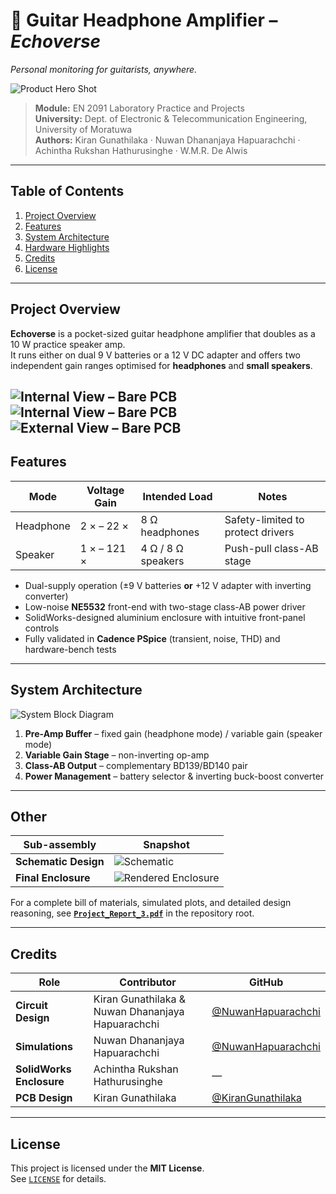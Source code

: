 # 🎸 Guitar Headphone Amplifier – *Echoverse*  
*Personal monitoring for guitarists, anywhere.*

![Product Hero Shot](Images/view3.jpg)

> **Module:** EN 2091 Laboratory Practice and Projects  
> **University:** Dept. of Electronic & Telecommunication Engineering, University of Moratuwa  
> **Authors:** Kiran Gunathilaka · Nuwan Dhananjaya Hapuarachchi · Achintha Rukshan Hathurusinghe · W.M.R. De Alwis  

---

## Table of Contents
1. [Project Overview](#project-overview)  
2. [Features](#features)  
3. [System Architecture](#system-architecture)  
4. [Hardware Highlights](#hardware-highlights)  
5. [Credits](#credits)  
6. [License](#license)  

---

## Project Overview
**Echoverse** is a pocket-sized guitar headphone amplifier that doubles as a 10 W practice speaker amp.  
It runs either on dual 9 V batteries or a 12 V DC adapter and offers two independent gain ranges optimised for **headphones** and **small speakers**.

![Internal View – Bare PCB](Images/pcbreadme.png)
![Internal View – Bare PCB](Images/internal.jpg)
![External View – Bare PCB](Images/external.jpg)
---

## Features
| Mode | Voltage Gain | Intended Load | Notes |
|------|--------------|---------------|-------|
| Headphone | 2 × – 22 × | 8 Ω headphones | Safety-limited to protect drivers |
| Speaker   | 1 × – 121 × | 4 Ω / 8 Ω speakers | Push-pull class-AB stage |

* Dual-supply operation (±9 V batteries **or** +12 V adapter with inverting converter)  
* Low-noise **NE5532** front-end with two-stage class-AB power driver  
* SolidWorks-designed aluminium enclosure with intuitive front-panel controls  
* Fully validated in **Cadence PSpice** (transient, noise, THD) and hardware-bench tests  

---

## System Architecture
![System Block Diagram](Images/block.jpg)

1. **Pre-Amp Buffer** – fixed gain (headphone mode) / variable gain (speaker mode)  
2. **Variable Gain Stage** – non-inverting op-amp  
3. **Class-AB Output** – complementary BD139/BD140 pair  
4. **Power Management** – battery selector & inverting buck-boost converter  

---

## Other
| Sub-assembly       | Snapshot           |                                       
|-------------|--------------------------------------------|
| **Schematic Design** | ![Schematic](Images/SchematicAltium.png)                    |
| **Final Enclosure** | ![Rendered Enclosure](images/enclosure.png) | 

For a complete bill of materials, simulated plots, and detailed design reasoning, see **[`Project_Report_3.pdf`](./Project_Report_3.pdf)** in the repository root.

---

## Credits
| Role | Contributor | GitHub |
|------|-------------|--------|
| **Circuit Design** | Kiran Gunathilaka & Nuwan Dhananjaya Hapuarachchi | [@NuwanHapuarachchi](https://github.com/NuwanHapuarachchi) |
| **Simulations** | Nuwan Dhananjaya Hapuarachchi | [@NuwanHapuarachchi](https://github.com/NuwanHapuarachchi) |
| **SolidWorks Enclosure** | Achintha Rukshan Hathurusinghe | — |
| **PCB Design** | Kiran Gunathilaka | [@KiranGunathilaka](https://github.com/KiranGunathilaka)


---

## License
This project is licensed under the **MIT License**.  
See [`LICENSE`](LICENSE) for details.
